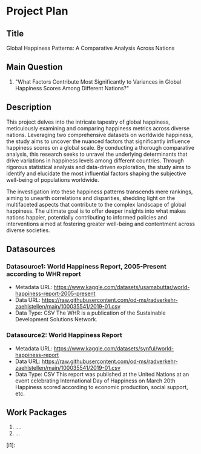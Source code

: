 # Project Plan

## Title
Global Happiness Patterns: A Comparative Analysis Across Nations

## Main Question

1. "What Factors Contribute Most Significantly to Variances in Global Happiness Scores Among Different Nations?"

## Description

This project delves into the intricate tapestry of global happiness, meticulously examining and comparing happiness metrics across diverse nations. 
Leveraging two comprehensive datasets on worldwide happiness, the study aims to uncover the nuanced factors that significantly influence happiness scores on a global scale.
By conducting a thorough comparative analysis, this research seeks to unravel the underlying determinants that drive variations in happiness levels among different countries. 
Through rigorous statistical analysis and data-driven exploration, the study aims to identify and elucidate the most influential factors shaping the subjective well-being of populations worldwide.

The investigation into these happiness patterns transcends mere rankings, aiming to unearth correlations and disparities, shedding light on the multifaceted aspects that contribute to the complex landscape of global happiness. 
The ultimate goal is to offer deeper insights into what makes nations happier, potentially contributing to informed policies and interventions aimed at fostering greater well-being and contentment across diverse societies.

## Datasources

### Datasource1: World Happiness Report, 2005-Present according to WHR report
* Metadata URL: https://www.kaggle.com/datasets/usamabuttar/world-happiness-report-2005-present
* Data URL: https://raw.githubusercontent.com/od-ms/radverkehr-zaehlstellen/main/100035541/2019-01.csv
* Data Type: CSV
The WHR is a publication of the Sustainable Development Solutions Network.

### Datasource2: World Happiness Report
* Metadata URL: https://www.kaggle.com/datasets/synful/world-happiness-report
* Data URL: https://raw.githubusercontent.com/od-ms/radverkehr-zaehlstellen/main/100035541/2019-01.csv
* Data Type: CSV
This report was published at the United Nations at an event celebrating International Day of Happiness on March 20th
Happiness scored according to economic production, social support, etc.

## Work Packages

<!-- List of work packages ordered sequentially, each pointing to an issue with more details. -->

1. ....
2. ...

[i1]:
